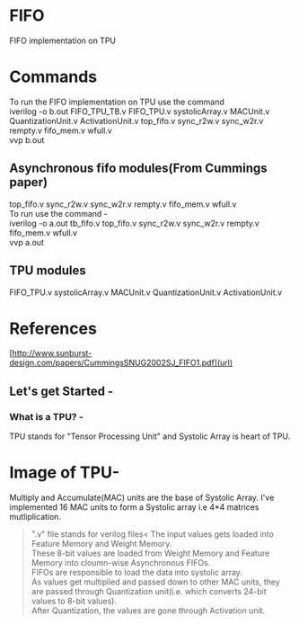 # FIFO
 FIFO implementation on TPU
# Commands
To run the FIFO implementation on TPU use the command <br />
iverilog -o b.out FIFO_TPU_TB.v FIFO_TPU.v systolicArray.v MACUnit.v QuantizationUnit.v ActivationUnit.v top_fifo.v sync_r2w.v sync_w2r.v rempty.v fifo_mem.v wfull.v<br />
vvp b.out
## Asynchronous fifo modules(From Cummings paper)
top_fifo.v sync_r2w.v sync_w2r.v rempty.v fifo_mem.v wfull.v <br />
To run use the command - <br />
iverilog -o a.out tb_fifo.v top_fifo.v sync_r2w.v sync_w2r.v rempty.v fifo_mem.v wfull.v <br />
vvp a.out<br />
## TPU modules
FIFO_TPU.v systolicArray.v MACUnit.v QuantizationUnit.v ActivationUnit.v
# References
[http://www.sunburst-design.com/papers/CummingsSNUG2002SJ_FIFO1.pdf](url)
## Let's get Started -
### What is a TPU? -
TPU stands for "Tensor Processing Unit" and Systolic Array is heart of TPU. 
# Image of TPU-
Multiply and Accumulate(MAC) units are the base of Systolic Array. I've implemented 16 MAC units to form a Systolic array i.e 4*4 matrices mutliplication. 
>".v" file stands for verilog files<
The input values gets loaded into Feature Memory and Weight Memory. <br/>
These 8-bit values are loaded from Weight Memory and Feature Memory into cloumn-wise Asynchronous FIFOs. <br/>
FIFOs are responsible to load the data into systolic array. <br/>
As values get multiplied and passed down to other MAC units, they are passed through Quantization unit(i.e. which converts 24-bit values to 8-bit values).<br/>
After Quantization, the values are gone through Activation unit.
